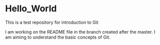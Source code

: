 # Hello_World
This is a test repository for introduction to Git

I am working on the README file in the branch created after the master.
I am aiming to understand the basic concepts of Git.

